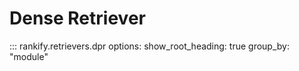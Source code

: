 # Dense Retriever

::: rankify.retrievers.dpr
options:
    show_root_heading: true
    group_by: "module"